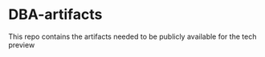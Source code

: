 # DBA-artifacts

This repo contains the artifacts needed to be publicly available for the tech preview 
